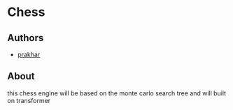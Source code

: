 
# Chess 




## Authors

- [prakhar](https://github.com/pacificDeveloperPrakhar/)


## About

this chess engine will be based on the monte carlo search tree and will built on transformer

